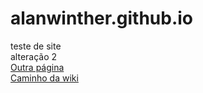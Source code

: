 # alanwinther.github.io
 teste de site<br>
alteração 2<br>
[Outra página](/root/contador.html)<br>
[Caminho da wiki](/bulbur123.github.io.wiki.git)
